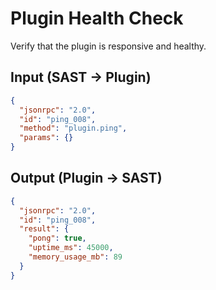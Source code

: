 # Plugin Health Check

Verify that the plugin is responsive and healthy.

## Input (SAST → Plugin)

```json
{
  "jsonrpc": "2.0",
  "id": "ping_008",
  "method": "plugin.ping",
  "params": {}
}
```

## Output (Plugin → SAST)

```json
{
  "jsonrpc": "2.0",
  "id": "ping_008", 
  "result": {
    "pong": true,
    "uptime_ms": 45000,
    "memory_usage_mb": 89
  }
}
```


